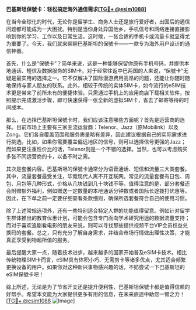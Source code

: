 **巴基斯坦保號卡：轻松搞定海外通信需求[[TG💪+ @esim1088](https://t.me/s/esim1088)]**

在当今全球化的时代，无论你是留学生、商务人士还是旅行爱好者，出国后的通信问题都可能成为一大困扰。特别是当你身处异国他乡，手机信号和网络连接直接影响到你的学习、工作以及日常生活。这时候，一张合适的手机卡或流量卡就显得尤为重要了。今天，我们就来聊聊巴基斯坦的保號卡——一款专为海外用户设计的通信神器。

首先，什么是“保號卡”？简单来说，这是一种能够保留你原有手机号码，并提供本地通话、短信及数据服务的SIM卡。对于经常往返中巴两国的人来说，“保號卡”无疑是最实用的选择之一。它不仅解决了国际漫游费用高昂的问题，还能让你随时随地保持与家人朋友的联系。此外，相较于传统的实体SIM卡，如今流行的eSIM技术更是带来了前所未有的便捷体验。只需通过手机上的应用商店下载相关软件，按照提示完成激活步骤，即可快速获得一张全新的虚拟SIM卡，省去了邮寄等待的时间成本。

那么，在选择巴基斯坦保號卡时，我们应该注意哪些方面呢？首先是运营商的选择。目前市场上主要有三家主流运营商：Telenor、Jazz（原Mobilink）以及Zong。它们各自覆盖范围和服务质量略有差异，因此建议根据自己的实际需求进行挑选。比如，如果你需要覆盖偏远地区的信号，则可以选择信号更强的Jazz；而如果更注重性价比的话，Telenor则是一个不错的选择。当然，也可以考虑购买多张不同运营商的卡，以备不时之需。

其次是套餐内容。巴基斯坦的保號卡通常分为语音通话、短信和流量三大类套餐。其中，流量套餐最受关注，毕竟现代人离不开互联网。常见的流量套餐有日包、周包、月包等几种形式，价格从几块钱到几十块钱不等。值得注意的是，部分套餐还会附赠额外福利，例如赠送一定数量的本地通话分钟数或者国际长途拨打优惠等。因此，在下单之前一定要仔细查看条款细则，确保所选套餐符合自己的使用习惯。

除了上述常规选项外，还有一些特别适合特定人群的功能值得留意。例如针对留学生群体推出的教育优惠计划，可能会包含专门面向学术研究用途的数据流量支持；而对于喜欢追剧看电影的朋友来说，则可以寻找那些提供视频平台VIP会员权益兑换码的套餐。总之，只有充分了解自身需求，并结合市场行情做出理性决策，才能真正享受到物超所值的服务。

最后提醒大家一点，随着技术进步，越来越多的国家开始普及eSIM卡技术。相比传统物理SIM卡而言，eSIM具有体积小巧、无需剪卡等诸多优点，尤其适合频繁更换设备的用户。如果你对这种新兴事物感兴趣的话，不妨尝试一下巴基斯坦的eSIM保號卡吧！

综上所述，无论是为了节省开支还是提升便利性，巴基斯坦保號卡都是值得信赖的好帮手。希望本文能为大家提供更多有用的信息，在未来旅途中助您一臂之力！[[TG💪+ @esim1088](https://t.me/s/esim1088) ![Image](https://i.postimg.cc/4NQfJmqS/Snipaste-2025-05-13-00-14-12.png)]